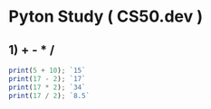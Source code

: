 # Pyton Study ( CS50.dev )

## 1) + - * /

```javascript
print(5 + 10); `15`
print(17 - 2); `17`
print(17 * 2); `34`
print(17 / 2); `8.5`
```

